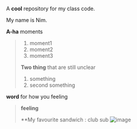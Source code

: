 A **cool** repository for my class code.

My name is Nim.

**A-ha** moments
>1. moment1
>2. moment2
>3. moment3
>
>**Two thing** that are still unclear
>1. something
>2. second something
>

**word** for how you feeling
>**feeling**
>
>**My favourite sandwich : club sub
>![image](https://www.jerseymikes.ca/media/static/menu/products/lg/8-club-sub-reg.jpg)
